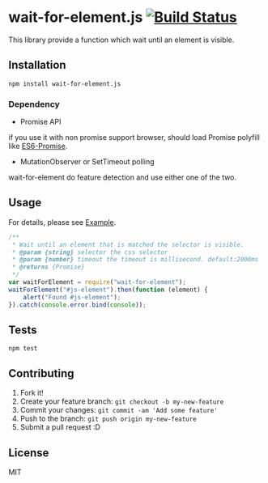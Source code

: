 # wait-for-element.js [![Build Status](https://travis-ci.org/azu/wait-for-element.js.svg?branch=master)](https://travis-ci.org/azu/wait-for-element.js)

This library provide a function which wait until an element is visible.

## Installation

    npm install wait-for-element.js

### Dependency

- Promise API

if you use it with non promise support browser, should load Promise polyfill like [ES6-Promise](https://github.com/jakearchibald/es6-promise "ES6-Promise").

- MutationObserver or SetTimeout polling 

wait-for-element do feature detection and use either one of the two.

## Usage

For details, please see [Example](example/).

```js
/**
 * Wait until an element that is matched the selector is visible.
 * @param {string} selector the css selector
 * @param {number} timeout the timeout is millisecond. default:2000ms
 * @returns {Promise}
 */
var waitForElement = require("wait-for-element");
waitForElement("#js-element").then(function (element) {
    alert("Found #js-element");
}).catch(console.error.bind(console));
```


## Tests

    npm test

## Contributing

1. Fork it!
2. Create your feature branch: `git checkout -b my-new-feature`
3. Commit your changes: `git commit -am 'Add some feature'`
4. Push to the branch: `git push origin my-new-feature`
5. Submit a pull request :D

## License

MIT